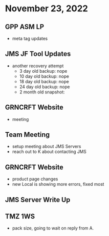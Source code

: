 # November 23, 2022

## GPP ASM LP
- meta tag updates

## JMS JF Tool Updates
- another recovery attempt
	- 3 day old backup: nope
	- 10 day old backup: nope
	- 18 day old backup: nope
	- 24 day old backup: nope
	- 2 month old snapshot: 

## GRNCRFT Website
- meeting

## Team Meeting
- setup meeting about JMS Servers
- reach out to K about contacting JMS

## GRNCRFT Website
- product page changes
- new Local is showing more errors, fixed most

## JMS Server Write Up

## TMZ 1WS
- pack size, going to wait on reply from A.